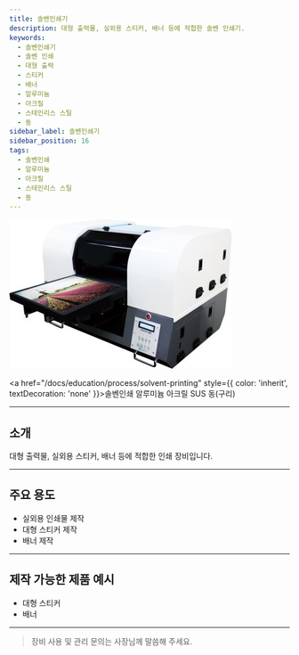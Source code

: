 ```yaml
---
title: 솔벤인쇄기
description: 대형 출력물, 실외용 스티커, 배너 등에 적합한 솔벤 인쇄기.
keywords:
  - 솔벤인쇄기
  - 솔벤 인쇄
  - 대형 출력
  - 스티커
  - 배너
  - 알루미늄
  - 아크릴
  - 스테인리스 스틸
  - 동
sidebar_label: 솔벤인쇄기
sidebar_position: 16
tags:
  - 솔벤인쇄
  - 알루미늄
  - 아크릴
  - 스테인리스 스틸
  - 동
---
```


<div style={{textAlign:'center'}}>
  <img src="/img/machine/솔벤인쇄기.jpg" alt="솔벤인쇄기" style={{maxWidth:'400px', borderRadius:'8px', boxShadow:'0 2px 8px #ccc'}} />
</div>

<span className="badge badge--primary"><a href="/docs/education/process/solvent-printing" style={{ color: 'inherit', textDecoration: 'none' }}>솔벤인쇄</a></span>
<span className="badge badge--info">알루미늄</span>
<span className="badge badge--info">아크릴</span>
<span className="badge badge--info">SUS</span>
<span className="badge badge--info">동(구리)</span>

---

## 소개
대형 출력물, 실외용 스티커, 배너 등에 적합한 인쇄 장비입니다.

---

## 주요 용도
- 실외용 인쇄물 제작
- 대형 스티커 제작
- 배너 제작

---

## 제작 가능한 제품 예시
- 대형 스티커
- 배너

---

> 장비 사용 및 관리 문의는 사장님께 말씀해 주세요. 